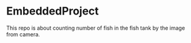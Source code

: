 # EmbeddedProject
This repo is about counting number of fish in the fish tank by the image from camera.
